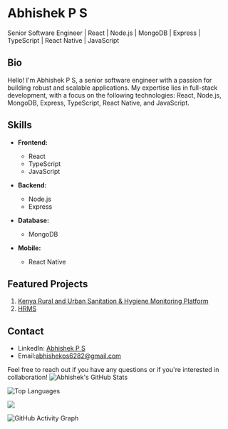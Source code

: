 # Abhishek P S

Senior Software Engineer | React | Node.js | MongoDB | Express | TypeScript | React Native | JavaScript

## Bio

Hello! I'm Abhishek P S, a senior software engineer with a passion for building robust and scalable applications. My expertise lies in full-stack development, with a focus on the following technologies: React, Node.js, MongoDB, Express, TypeScript, React Native, and JavaScript.

## Skills

- **Frontend:**

  - React
  - TypeScript
  - JavaScript

- **Backend:**

  - Node.js
  - Express

- **Database:**

  - MongoDB

- **Mobile:**
  - React Native

## Featured Projects

1. [Kenya Rural and Urban Sanitation & Hygiene Monitoring Platform](https://rtmis.akvo.org/)
2. [HRMS](https://colliershrms.six30labs.com/login)

## Contact

- LinkedIn: [Abhishek P S](https://www.linkedin.com/in/abhishek-p-s-83a2311b6?utm_source=share&utm_campaign=share_via&utm_content=profile&utm_medium=android_app)
- Email:abhishekps6282@gmail.com

Feel free to reach out if you have any questions or if you're interested in collaboration!
![Abhishek's GitHub Stats](https://github-readme-stats.vercel.app/api?username=your-github-username&show_icons=true&count_private=true)

![Top Languages](https://github-readme-stats.vercel.app/api/top-langs/?username=your-github-username&layout=compact)

![](https://komarev.com/ghpvc/?username=your-github-username)

![GitHub Activity Graph](https://activity-graph.herokuapp.com/graph?username=your-github-username)
